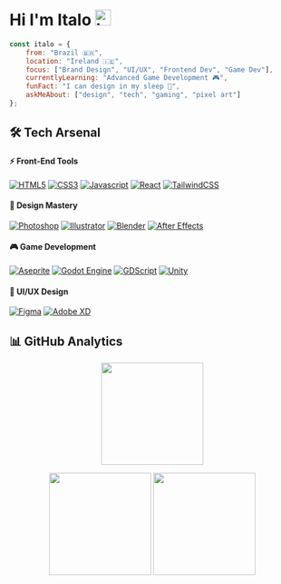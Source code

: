 # Hi I'm Italo <img src="https://user-images.githubusercontent.com/1303154/88677602-1635ba80-d120-11ea-84d8-d263ba5fc3c0.gif" width="28px" height="28px" alt="hi">



```javascript
const italo = {
    from: "Brazil 🇧🇷",
    location: "Ireland 🇮🇪",
    focus: ["Brand Design", "UI/UX", "Frontend Dev", "Game Dev"],
    currentlyLearning: "Advanced Game Development 🎮",
    funFact: "I can design in my sleep 💭",
    askMeAbout: ["design", "tech", "gaming", "pixel art"]
};
```


## 🛠️ Tech Arsenal

#### ⚡ Front-End Tools
[![HTML5](https://img.shields.io/badge/html5-%23E34F26.svg?style=for-the-badge&labelColor=black&logo=html5&logoColor=23E34F26)](#) 
[![CSS3](https://img.shields.io/badge/-css3-%231572B6.svg?style=for-the-badge&labelColor=black&logo=css3&logoColor=007acc)](#) 
[![Javascript](https://img.shields.io/badge/-Javascript-F0DB4F?style=for-the-badge&labelColor=black&logo=javascript&logoColor=F0DB4F)](#)
[![React](https://img.shields.io/badge/react-%2320232a.svg?style=for-the-badge&labelColor=black&logo=react&logoColor=%2361DAFB)](#)
[![TailwindCSS](https://img.shields.io/badge/tailwindcss-%2338B2AC.svg?style=for-the-badge&labelColor=black&logo=tailwind-css&logoColor=38B2AC)](#)

#### 🎨 Design Mastery
[![Photoshop](https://img.shields.io/badge/photoshop-31A8FF?style=for-the-badge&labelColor=black&logo=adobe%20photoshop&logoColor=31A8FF)](#) 
[![Illustrator](https://img.shields.io/badge/illustrator-FF9B00?style=for-the-badge&labelColor=black&logo=adobe%20illustrator&logoColor=FF9B00)](#) 
[![Blender](https://img.shields.io/badge/blender-%23F5792A?style=for-the-badge&labelColor=black&logo=blender&logoColor=23F5792A)](#)
[![After Effects](https://img.shields.io/badge/After_Effects-9999FF?style=for-the-badge&labelColor=black&logo=adobe%20after%20effects&logoColor=9999FF)](#)

#### 🎮 Game Development
[![Aseprite](https://img.shields.io/badge/aseprite-FFFFFF?style=for-the-badge&labelColor=black&logo=aseprite&logoColor=FFFFFF)](#) 
[![Godot Engine](https://img.shields.io/badge/GODOT-%23FFFFFF?style=for-the-badge&labelColor=black&logo=godot-engine)](#) 
[![GDScript](https://img.shields.io/badge/GDScript-%2374267B.svg?style=for-the-badge&labelColor=black&logo=godotengine&logoColor=FFFFFF)](#)
[![Unity](https://img.shields.io/badge/unity-%23000000.svg?style=for-the-badge&labelColor=black&logo=unity&logoColor=white)](#)

#### 🎯 UI/UX Design
[![Figma](https://img.shields.io/badge/-Figma-AE4DFF?style=for-the-badge&labelColor=black&logo=figma&logoColor=AE4DFF)](#)
[![Adobe XD](https://img.shields.io/badge/Adobe%20XD-470137?style=for-the-badge&labelColor=black&logo=Adobe%20XD&logoColor=#FF61F6)](#)

## 📊 GitHub Analytics

<p align="center">
  <img height="180em" src="https://github-readme-streak-stats.herokuapp.com/?user=italogermando&theme=radical" />
</p>

<div align="center">
  <img height="180em" src="https://github-readme-stats.vercel.app/api?username=italogermando&show_icons=true&theme=radical&include_all_commits=true&count_private=true&hide_border=true"/>
  <img height="180em" src="https://github-readme-stats.vercel.app/api/top-langs/?username=italogermando&layout=compact&langs_count=7&theme=radical&hide_border=true"/>
</div>

<!--## 🎨 Featured Works

<div align="center">
  <img src="https://raw.githubusercontent.com/italogermano/italogermando/main/contribution-snake.svg" />
</div>

## ⚡ Recent Activity

<!--START_SECTION:activity
1. 🎨 Created new brand design for Project X
2. 🎮 Released new game demo
3. 💻 Contributed to open source UI library
4. 🖌️ Published new design tutorials
<!--END_SECTION:activity

## 🤝 Connect With Me

<div align="center">

[![Portfolio](https://img.shields.io/badge/Portfolio-%23000000.svg?style=for-the-badge&labelColor=black&logo=firefox&logoColor=FF7139)](#)
[![LinkedIn](https://img.shields.io/badge/linkedin-%230077B5.svg?style=for-the-badge&labelColor=black&logo=linkedin&logoColor=0077B5)](#)
[![Behance](https://img.shields.io/badge/Behance-%231769FF.svg?style=for-the-badge&labelColor=black&logo=behance&logoColor=1769FF)](#)
[![Instagram](https://img.shields.io/badge/Instagram-%23E4405F.svg?style=for-the-badge&labelColor=black&logo=Instagram&logoColor=E4405F)](#)

</div>

---

<div align="center">
  
### Show some ❤️ by starring some of my repositories!

</div>-->
